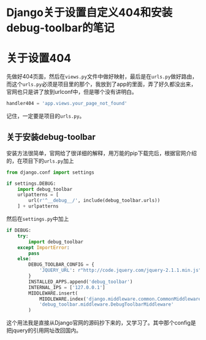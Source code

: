 # Django关于设置自定义404和安装debug-toolbar的笔记

# 关于设置404

先做好404页面，然后在`views.py`文件中做好映射，最后是在`urls.py`做好路由，而这个`urls.py`必须是项目里的那个，我放到了app的里面，弄了好久都没出来，官网也只是讲了放到urlconf中，但是哪个没有讲明白。

```python
handler404 = 'app.views.your_page_not_found'
```

记住，一定要是项目的`urls.py`。

## 关于安装debug-toolbar

安装方法很简单，官网给了很详细的解释，用万能的pip下载完后，根据官网介绍的，在项目下的`urls.py`加上

```python
from django.conf import settings

if settings.DEBUG:
    import debug_toolbar
    urlpatterns = [
        url(r'^__debug__/', include(debug_toolbar.urls))
    ] + urlpatterns
```

然后在`settings.py`中加上

```python
if DEBUG:
    try:
        import debug_toolbar
    except ImportError:
        pass
    else:
        DEBUG_TOOLBAR_CONFIG = {
            'JQUERY_URL': r"http://code.jquery.com/jquery-2.1.1.min.js",
        }
        INSTALLED_APPS.append('debug_toolbar')
        INTERNAL_IPS = ['127.0.0.1']
        MIDDLEWARE.insert(
            MIDDLEWARE.index('django.middleware.common.CommonMiddleware') + 1,
            'debug_toolbar.middleware.DebugToolbarMiddleware'
        )
```

这个用法我是直接从Django官网的源码抄下来的，又学习了。其中那个config是把jquery的引用网址改回国内。